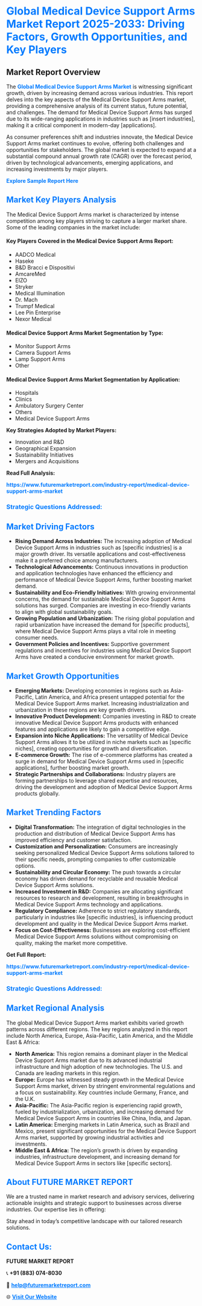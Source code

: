 <h1 style="color: #007BFF;">Global Medical Device Support Arms Market Report 2025-2033: Driving Factors, Growth Opportunities, and Key Players</h1>

<section id="overview">
<h2>Market Report Overview</h2>
<p>The <a href="https://www.futuremarketreport.com/industry-report/medical-device-support-arms-market" style="color: #007BFF; text-decoration: none;"><strong>Global Medical Device Support Arms Market</strong></a> is witnessing significant growth, driven by increasing demand across various industries. This report delves into the key aspects of the Medical Device Support Arms market, providing a comprehensive analysis of its current status, future potential, and challenges. The demand for Medical Device Support Arms has surged due to its wide-ranging applications in industries such as [insert industries], making it a critical component in modern-day [applications].</p>
<p>As consumer preferences shift and industries innovate, the Medical Device Support Arms market continues to evolve, offering both challenges and opportunities for stakeholders. The global market is expected to expand at a substantial compound annual growth rate (CAGR) over the forecast period, driven by technological advancements, emerging applications, and increasing investments by major players.</p>
</section>

<section id="overview">
<p><a href="https://www.futuremarketreport.com/request-sample/reportId=122904" style="color: #007BFF; text-decoration: none;"><strong>Explore Sample Report Here</strong></a></p>
</section>

<section id="key-players">
<h2 style="color: #007BFF;">Market Key Players Analysis</h2>
<p>The Medical Device Support Arms market is characterized by intense competition among key players striving to capture a larger market share. Some of the leading companies in the market include:</p>
<h4>Key Players Covered in the Medical Device Support Arms Report:</h4>
<ul><li>AADCO Medical</li><li>Haseke</li><li>B&amp;D Bracci e Dispositivi</li><li>AmcareMed</li><li>EIZO</li><li>Stryker</li><li>Medical Illumination</li><li>Dr. Mach</li><li>Trumpf Medical</li><li>Lee Pin Enterprise</li><li>Nexor Medical</li></ul>
<h4>Medical Device Support Arms Market Segmentation by Type:</h4>
<ul><li>Monitor Support Arms</li><li>Camera Support Arms</li><li>Lamp Support Arms</li><li>Other</li></ul>

<h4>Medical Device Support Arms Market Segmentation by Application:</h4>
<ul><li>Hospitals</li><li>Clinics</li><li>Ambulatory Surgery Center</li><li>Others</li><li>Medical Device Support Arms</li></ul>
<p><strong>Key Strategies Adopted by Market Players:</strong></p>
<ul>
<li>Innovation and R&D</li>
<li>Geographical Expansion</li>
<li>Sustainability Initiatives</li>
<li>Mergers and Acquisitions</li>
</ul>
</section>

<section>
<p><strong>Read Full Analysis: </strong></p><a href="https://www.futuremarketreport.com/industry-report/medical-device-support-arms-market" style="color: #007BFF; text-decoration: none;"><strong>https://www.futuremarketreport.com/industry-report/medical-device-support-arms-market</strong></a>
<h3 style="color: #007BFF;">Strategic Questions Addressed:</h3>
</section>

<section id="driving-factors">
<h2 style="color: #007BFF;">Market Driving Factors</h2>
<ul>
<li><strong>Rising Demand Across Industries:</strong> The increasing adoption of Medical Device Support Arms in industries such as [specific industries] is a major growth driver. Its versatile applications and cost-effectiveness make it a preferred choice among manufacturers.</li>
<li><strong>Technological Advancements:</strong> Continuous innovations in production and application technologies have enhanced the efficiency and performance of Medical Device Support Arms, further boosting market demand.</li>
<li><strong>Sustainability and Eco-Friendly Initiatives:</strong> With growing environmental concerns, the demand for sustainable Medical Device Support Arms solutions has surged. Companies are investing in eco-friendly variants to align with global sustainability goals.</li>
<li><strong>Growing Population and Urbanization:</strong> The rising global population and rapid urbanization have increased the demand for [specific products], where Medical Device Support Arms plays a vital role in meeting consumer needs.</li>
<li><strong>Government Policies and Incentives:</strong> Supportive government regulations and incentives for industries using Medical Device Support Arms have created a conducive environment for market growth.</li>
</ul>
</section>

<section id="growth-opportunities">
<h2 style="color: #007BFF;">Market Growth Opportunities</h2>
<ul>
<li><strong>Emerging Markets:</strong> Developing economies in regions such as Asia-Pacific, Latin America, and Africa present untapped potential for the Medical Device Support Arms market. Increasing industrialization and urbanization in these regions are key growth drivers.</li>
<li><strong>Innovative Product Development:</strong> Companies investing in R&D to create innovative Medical Device Support Arms products with enhanced features and applications are likely to gain a competitive edge.</li>
<li><strong>Expansion into Niche Applications:</strong> The versatility of Medical Device Support Arms allows it to be utilized in niche markets such as [specific niches], creating opportunities for growth and diversification.</li>
<li><strong>E-commerce Growth:</strong> The rise of e-commerce platforms has created a surge in demand for Medical Device Support Arms used in [specific applications], further boosting market growth.</li>
<li><strong>Strategic Partnerships and Collaborations:</strong> Industry players are forming partnerships to leverage shared expertise and resources, driving the development and adoption of Medical Device Support Arms products globally.</li>
</ul>
</section>

<section id="trending-factors">
<h2 style="color: #007BFF;">Market Trending Factors</h2>
<ul>
<li><strong>Digital Transformation:</strong> The integration of digital technologies in the production and distribution of Medical Device Support Arms has improved efficiency and customer satisfaction.</li>
<li><strong>Customization and Personalization:</strong> Consumers are increasingly seeking personalized Medical Device Support Arms solutions tailored to their specific needs, prompting companies to offer customizable options.</li>
<li><strong>Sustainability and Circular Economy:</strong> The push towards a circular economy has driven demand for recyclable and reusable Medical Device Support Arms solutions.</li>
<li><strong>Increased Investment in R&D:</strong> Companies are allocating significant resources to research and development, resulting in breakthroughs in Medical Device Support Arms technology and applications.</li>
<li><strong>Regulatory Compliance:</strong> Adherence to strict regulatory standards, particularly in industries like [specific industries], is influencing product development and quality in the Medical Device Support Arms market.</li>
<li><strong>Focus on Cost-Effectiveness:</strong> Businesses are exploring cost-efficient Medical Device Support Arms solutions without compromising on quality, making the market more competitive.</li>
</ul>
</section>

<section>
<p><strong>Get Full Report: </strong></p><a href="https://www.futuremarketreport.com/industry-report/medical-device-support-arms-market" style="color: #007BFF; text-decoration: none;"><strong>https://www.futuremarketreport.com/industry-report/medical-device-support-arms-market</strong></a>
<h3 style="color: #007BFF;">Strategic Questions Addressed:</h3>
</section>


<section id="regional-analysis">
<h2 style="color: #007BFF;">Market Regional Analysis</h2>
<p>The global Medical Device Support Arms market exhibits varied growth patterns across different regions. The key regions analyzed in this report include North America, Europe, Asia-Pacific, Latin America, and the Middle East & Africa:</p>
<ul>
<li><strong>North America:</strong> This region remains a dominant player in the Medical Device Support Arms market due to its advanced industrial infrastructure and high adoption of new technologies. The U.S. and Canada are leading markets in this region.</li>
<li><strong>Europe:</strong> Europe has witnessed steady growth in the Medical Device Support Arms market, driven by stringent environmental regulations and a focus on sustainability. Key countries include Germany, France, and the U.K.</li>
<li><strong>Asia-Pacific:</strong> The Asia-Pacific region is experiencing rapid growth, fueled by industrialization, urbanization, and increasing demand for Medical Device Support Arms in countries like China, India, and Japan.</li>
<li><strong>Latin America:</strong> Emerging markets in Latin America, such as Brazil and Mexico, present significant opportunities for the Medical Device Support Arms market, supported by growing industrial activities and investments.</li>
<li><strong>Middle East & Africa:</strong> The region’s growth is driven by expanding industries, infrastructure development, and increasing demand for Medical Device Support Arms in sectors like [specific sectors].</li>
</ul>
</section>

<footer>
<h2 style="color: #007BFF;">About FUTURE MARKET REPORT</h2>
<p>We are a trusted name in market research and advisory services, delivering actionable insights and strategic support to businesses across diverse industries. Our expertise lies in offering:</p>

<p>Stay ahead in today’s competitive landscape with our tailored research solutions.</p>

<h2 style="color: #007BFF;">Contact Us:</h2>
<p><strong>FUTURE MARKET REPORT</strong></p>
<p>📞 <strong>+91 (883) 074-8030</strong></p>
<p>📧 <strong><a href="mailto:help@futuremarketreport.com" style="color: #007BFF;">help@futuremarketreport.com</a></strong></p>
<p>🌐 <strong><a href="https://www.futuremarketreport.com/" style="color: #007BFF;">Visit Our Website</a></strong></p>
</footer>